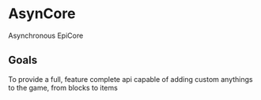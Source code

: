 # AsynCore
Asynchronous EpiCore

## Goals
To provide a full, feature complete api capable of adding custom anythings to the game, from blocks to items
